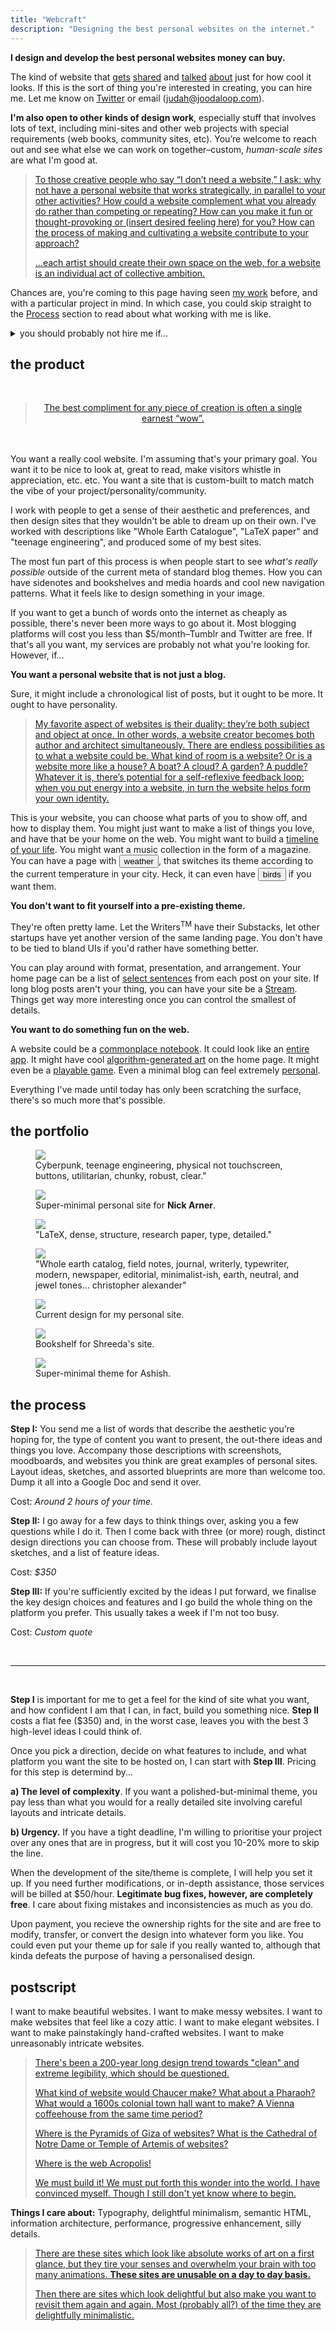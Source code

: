 ```yaml
---
title: "Webcraft"
description: "Designing the best personal websites on the internet."
---
```


**I design and develop the best personal websites money can buy.**

The kind of website that [gets](https://twitter.com/Nexuist/status/1709682570584100902) [shared](https://twitter.com/freeshreeda/status/1668389564799504386) and [talked]((https://twitter.com/ctjlewis/status/1765236779576340951)) [about](https://twitter.com/krishnanrohit/status/1716325944326021391) just for how cool it looks. If this is the sort of thing you're interested in creating, you can hire me. Let me know on [Twitter](https://twitter.com/joodalooped) or email (judah@joodaloop.com). 

**I'm also open to other kinds of design work**, especially stuff that involves lots of text, including mini-sites and other web projects with special requirements (web books, community sites, etc). You’re welcome to reach out and see what else we can work on together–custom, *human-scale sites* are what I'm good at.

<blockquote><a href="https://thecreativeindependent.com/essays/laurel-schwulst-my-website-is-a-shifting-house-next-to-a-river-of-knowledge-what-could-yours-be/"> <p>To those creative people who say “I don’t need a website,” I ask: why not have a personal website that works strategically, in parallel to your other activities? How could a website complement what you already do rather than competing or repeating? How can you make it fun or thought-provoking or (insert desired feeling here) for you? How can the process of making and cultivating a website contribute to your approach? </p>
<p> ...each artist should create their own space on the web, for a website is an individual act of collective ambition. </p>
</a> </blockquote>

Chances are, you're coming to this page having seen [my work](#the-portfolio) before, and with a particular project in mind. In which case, you could skip straight to the [Process](#the-process) section to read about what working with me is like. 

<details>
    <summary>you should probably not hire me if...</summary>
    <p> Your project requires a bunch of custom animations, sleek gradients or complicated transitions. </p>
    <p> If you want a landing page that works like <a href="https://www.dagusa.com/">every other landing page</a> out there. Please just buy one of the hundreds of templates, lots of them are free too.</p>
    <p> If you want a site that <a href="https://alvarotrigo.com/blog/what-is-scroll-hijacking/">scrolljacks</a> it's readers. </p>
    <p>  If you're trying to make something "really fancy", instead of an atypical, purposeful, content-first site. </p>
    <p>  If you have no idea what you want apart from "a website", and aren't willing to spend time thinking about it. <b>A personal website is <i>your</i> website</b>, I can't conjure one out of thin air. I will help you figure things out, but please come in with concrete desires and preferences.</p>
</details>

<!-- I'm good at this because I spend unreasonable amounts of time thinking, looking at, and putting together websites for *people*. I've written about my <a href="https://type.joodaloop.com">understanding of typography</a>, the <a href="https://joodaloop.com/add-to-a-site">possibility space of personal websites</a>, the <a href="https://html.joodaloop.com">details of HTML</a> itself, what it takes to <a href="https://joodaloop.com/what-it-takes">make a good site</a>, and all the <a href="https://sites.joodaloop.com">Sites I Want To Make</a>. Yeah, I take this more seriously than I should, but we all have our indulgences. -->


## the product

<blockquote style="margin: 3rem 1.5rem; text-align: center;"><a href="https://x.com/poetofgrindset/status/1732090158487568893"> The best compliment for any piece of creation is often a single earnest “wow”.</a> </blockquote>

You want a really cool website. I'm assuming that's your primary goal. You want it to be nice to look at, great to read, make visitors whistle in appreciation, etc. etc. You want a site that is custom-built to match match the vibe of your project/personality/community. 

I work with people to get a sense of their aesthetic and preferences, and then design sites that they wouldn't be able to dream up on their own. I've worked with descriptions like "Whole Earth Catalogue", "LaTeX paper" and "teenage engineering", and produced some of my best sites. 

<!-- *I believe this is a repeatable process.* Your website can be as good as the best in the world. https://twitter.com/joodaloop/status/1654565087439380480)-->

The most fun part of this process is when people start to see *what's really possible* outside of the current meta of standard blog themes. How you can have sidenotes and bookshelves and media hoards and cool new navigation patterns. What it feels like to design something in your image.

If you want to get a bunch of words onto the internet as cheaply as possible, there's never been more ways to go about it. Most blogging platforms will cost you less than $5/month–Tumblr and Twitter are free. If that's all you want, my services are probably not what you're looking for. However, if...  

**You want a personal website that is not just a blog.**

Sure, it might include a chronological list of posts, but it ought to be more. It ought to have personality. 

> [My favorite aspect of websites is their duality: they’re both subject and object at once. In other words, a website creator becomes both author and architect simultaneously. There are endless possibilities as to what a website could be. What kind of room is a website? Or is a website more like a house? A boat? A cloud? A garden? A puddle? Whatever it is, there’s potential for a self-reflexive feedback loop: when you put energy into a website, in turn the website helps form your own identity.](https://thecreativeindependent.com/essays/laurel-schwulst-my-website-is-a-shifting-house-next-to-a-river-of-knowledge-what-could-yours-be/)

This is your website, you can choose what parts of you to show off, and how to display them. You might just want to make a list of things you love, and have that be your home on the web. You might want to build a [timeline of your life](https://colly.com/). You might want a music collection in the form of a magazine. You can have a page with <button onclick="activateRain()">weather</button>, that switches its theme according to the current temperature in your city. Heck, it can even have <button onclick="activateBirds()">birds</button> if you want them.


**You don't want to fit yourself into a pre-existing theme.**

They're often pretty lame. Let the Writers<sup>TM</sup> have their Substacks, let other startups have yet another version of the same landing page. You don't have to be tied to bland UIs if you'd rather have something better. 

You can play around with format, presentation, and arrangement. Your home page can be a list of [select sentences](https://web.archive.org/web/20230326061757/https://www.robinrendle.com/) from each post on your site. If long blog posts aren't your thing, you can have your site be a [Stream](https://streams.place). Things get way more interesting once you can control the smallest of details.

**You want to do something fun on the web.**

A website could be a [commonplace notebook](https://piperhaywood.com/). It could look like an [entire app](https://brianlovin.com/). It might have cool [algorithm-generated art](https://tbts.tl/) on the home page. It might even be a [playable game](https://nateparrott.com/). Even a minimal blog can feel extremely [personal](https://manuelmoreale.com/).

Everything I've made until today has only been scratching the surface, there's so much more that's possible.

<!-- But in each of these examples...**the people who built them are people who are good at making sites.** 

They’ve been designing, writing code, and thinking about websites for years, decades even. *They know what they want, and what’s possible.* They spent months fiddling with their sites, bringing them closer to their imagined ideal, to a state that fills visitors with a sense of delighted admiration.  -->


## the portfolio

<div class=portfolio>
            <figure class=broad>
                <a href="https://atroyn.netlify.app"> <img src=/media/anton-2.jpg> </a>
            <figcaption> Cyberpunk, teenage engineering, physical not touchscreen, buttons, utilitarian, chunky, robust, clear." </figcaption>
            </figure>
            <!-- <figure class=broad>
                <a href="https://atroyn.netlify.app"> <img style="filter: brightness(106%)" src=/media/anton-1.jpg> </a>
                <figcaption> Light mode for Anton's site. </figcaption>
            </figure> -->
            <figure class=broad>
                <a href="https://nickarner.com"> <img src=/media/narner.png> </a>
                <figcaption> Super-minimal personal site for <b>Nick Arner</b>. </figcaption>
            </figure>
            <!-- <figure class=broad>
               <a href="https://jihad.house"> <img src=/media/jihad-book.png> </a>
                <figcaption> Super-minimal theme for Ashish. </figcaption>
            </figure> -->
            <figure class=broad>
                <a href="https://pradyu.netlify.app"> <img src=/media/pradyu-1.jpg> </a>
                <figcaption> "LaTeX, dense, structure, research paper, type, detailed." </figcaption>
            </figure>
            <!-- <figure class=broad>
                <a href="https://measureformeasure.co"> <img src=/media/mfm.png> </a>
                <figcaption> <b>Measure for Measure</b>, a blog about science history." </figcaption>
            </figure> -->
            <!-- <figure class=broad>
                <a href="https://streams.place"> 
                    <video autoplay muted loop=infinite>
                        <source src="/media/streams.mp4" type="video/mp4">
                    </video>
                </a>
                <figcaption> "Home page for <b>streams.place</b>, a micro-blogging platform." </figcaption>
            </figure> -->
             <figure class=broad>
                <a href="https://shreedasegan.com"> <img src=/media/shreeda-1.jpg> </a>
                <figcaption> "Whole earth catalog, field notes, journal, writerly, typewriter, modern, newspaper, editorial, minimalist-ish, earth, neutral, and jewel tones… christopher alexander" </figcaption>
            </figure>
            <!-- <figure class=broad>
               <a href="https://v1.joodaloop.com"> <img src=/media/joodaloop-4.jpg> </a>
                <figcaption> v1 of my personal site, had snowflakes, three columns, and a hidden dark mode feature. </figcaption>
            </figure> -->
            <figure class=broad>
                <a href="https://joodaloop.com"> <img src=/media/joodaloop.png> </a>
                <figcaption> Current design for my personal site. </figcaption>
            </figure>
            <figure class=broad>
               <a href="https://shreedasegan.com"> <img src=/media/shreeda-2.jpg> </a>
                <figcaption class=last> Bookshelf for Shreeda's site. </figcaption>
            </figure>
            <figure class=broad>
               <a href="https://gapat.netlify.app"> <img src=/media/gapat-1.jpg> </a>
                <figcaption> Super-minimal theme for Ashish. </figcaption>
            </figure>
        </div>  


<!-- ## the problem

There's no way you could get something that cool built. You can't afford to go through the trouble of finding and hiring a designer, only to find and hire a developer, and hope they both work together well enough to make you something worth paying for. 

<details> 
    <summary> a brief rant on the state of the modern web </summary>
    <p>The web is full of mediocre websites. The most popular kind of templates out there are tired variations of the same landing page, Linktree profiles, and blog themes. There's nothing *wrong* with these templates, they're useful, always in demand, and often provided for free. </p>
    <p> And lots of people don't care about this Medium-ification of the web, the homogeneity of fonts and color schemes and home pages. They "get the job done", so to speak. Some people drink the crystal chalice Kool-Aid.</p>
    <p> But I (and maybe you, too) believe that default form of the modern webpage–a single column of text–is largely a relic of the typewriter era, and a failure of imagination. You can tell when someone's made something for themselves, and when it's just another general-use theme thrown onto the growing pile. </p>
    <p> To want more from a website is something of a pretentious act. It's not very rational to work on bespoke layouts. To care that even the simplest of black/white pages have a bit of soul to them. It's not exactly logical; but it is understandable. Because once you've glimpsed the possibilities of the web, it's hard to go back to cookie-cutter templates. </p>
</details>

There goes your hopes of having a site that matched the vibe of your project/personality/community. You've almost resigned to making do with yet another free template, or some kind of variation of a paid one. 

**But you don't have to.**

I work with people to get a sense of their aesthetic and preferences, and then design sites that they wouldn't be able to dream up on their own. I've worked with descriptions like "Whole Earth Catalogue", "[LaTeX paper](https://twitter.com/joodaloop/status/1654565087439380480)" and "teenage engineering", and produced some of my best sites. *I believe this is a repeatable process.* Your website can be as good as the best in the world.

The most fun part of this whole process is when people start to see *what's really possible* outside of the current meta of standard blog themes. How you can have sidenotes and bookshelves and media hoards and cool new navigation patterns. What it feels like to design something in your image.
 -->

## the process

**Step I:** You send me a list of words that describe the aesthetic you’re hoping for, the type of content you want to present, the out-there ideas and things you love. Accompany those descriptions with screenshots, moodboards, and websites you think are great examples of personal sites. Layout ideas, sketches, and assorted blueprints are more than welcome too. Dump it all into a Google Doc and send it over.

Cost: *Around 2 hours of your time.*

**Step II:** I go away for a few days to think things over, asking you a few questions while I do it. Then I come back with three (or more) rough, distinct design directions you can choose from. These will probably include layout sketches, and a list of feature ideas. 

Cost: *$350*

**Step III:** If you're sufficiently excited by the ideas I put forward, we finalise the key design choices and features and I go build the whole thing on the platform you prefer. This usually takes a week if I'm not too busy.

Cost: *Custom quote*

<br>

---

<br>

**Step I** is important for me to get a feel for the kind of site what you want, and how confident I am that I can, in fact, build you something nice. **Step II** costs a flat fee ($350) and, in the worst case, leaves you with the best 3 high-level ideas I could think of. 

Once you pick a direction, decide on what features to include, and what platform you want the site to be hosted on, I can start with **Step III**. Pricing for this step is determind by...

**a) The level of complexity**. If you want a polished-but-minimal theme, you pay less than what you would for a really detailed site involving careful layouts and intricate details. 

<!-- As an example, [joodaloop.com](https://joodaloop.com) would cost around ~$1500, while [shreedasegan.com](https://shreedasegan.com) would be worth over $2500. -->

**b) Urgency.** If you have a tight deadline, I'm willing to prioritise your project over any ones that are in progress, but it will cost you 10-20% more to skip the line. 

When the development of the site/theme is complete, I will help you set it up. If you need further modifications, or in-depth assistance, those services will be billed at $50/hour.  **Legitimate bug fixes, however, are completely free**. I care about fixing mistakes and inconsistencies as much as you do. 

Upon payment, you recieve the ownership rights for the site and are free to modify, transfer, or convert the design into whatever form you like. You could even put your theme up for sale if you really wanted to, although that kinda defeats the purpose of having a personalised design.


<!-- 
Part of what I do is helping you figure out what you want/need, but it's good to have some sort of plan coming in. Technical proficiency is preferred–I think being able to edit your own website is a skill worth developing–but not necessary. 

I enjoy working with people who want to build a real home for themselves on the web; more than just the standard blog. It also helps if you have a variety of content to work with. Layout ideas, sketches, and assorted blueprints are more than welcome as inputs to the process.
 -->

<!-- 
The second big factor is the platform you want the site to be built for. I have baselines for each platform that reflect the ease-of-development for each of them:

| Platform | Base price |
|-|-|
| Single-page site | $500+ |
| Static site (Hugo, Eleventy) | $1000+ |
| Ghost/Wordpress | $2000+ | -->

<!-- These are only base prices, it's still possible for say, a static site with high complexity to cost as much as a simpler Wordpress site. For example, [Anton's Hugo site](https://anton.netlify.app) cost much less (~$2000) than it would have if he had wanted a Wordpress theme (upwards of $3000). -->

<!-- 
At the moment, there are some things that I do really well, which makes me suited to particular kinds of design work. Here’s a quick summary of the main skills.

**Typography:** I am singularly obsessed with the art of arranging type on screens, perhaps infamously so. Most sane people do not care about the difference between ` line-height: 1.44em ` and ` line-height: 1.45em ` , but this is the kind of thing that keeps me up at night. 

**Semantic HTML:** There are a 142 different tags in the official list of HTML elements. Each of them has an intended purpose, and offers specific, useful functionality. Again, many people might not know that the `details` element exists, let alone what it’s meant to be used for, but I think it's worth caring about.

**Desire-shaping + raw ideas:** If you don't know what's possible on the web, I'm happy to do that part for you. It's around 70% of the value that I do provide. You give me broad descriptions and preferences, I supply the ideas and/or give shape to yours.

**Speed + quality:** I consider them to be near-synonymous. I believe that a 99/100 PageSpeed score is a bare minimum, and work on getting it [even better](https://twitter.com/joodaloop/status/1655923954790416392?s=20). I polish corners and debug layouts across devices more obsessively than I should. 

I like when sites are usable on mid-market devices, and follow the ideas of progressive enhancement whenever I can. 
 -->






## postscript


I want to make beautiful websites. I want to make messy websites. I want to make websites that feel like a cozy attic. I want to make elegant websites. I want to make painstakingly hand-crafted websites. I want to make unreasonably intricate websites. 

<blockquote>
    <a href="https://twitter.com/simonsarris/status/1558083935208448000"><p>There's been a 200-year long design trend towards "clean" and extreme legibility, which should be questioned.</p>
    <p>What kind of website would Chaucer make? What about a Pharaoh? What would a 1600s colonial town hall want to make? A Vienna coffeehouse from the same time period?</p>
    <p> Where is the Pyramids of Giza of websites? What is the Cathedral of Notre Dame or Temple of Artemis of websites?</p>
    <p>Where is the web Acropolis!</p>
    <p>We must build it! We must put forth this wonder into the world. I have convinced myself. Though I still don't yet know where to begin.</p></a>
</blockquote>

**Things I care about:** Typography, delightful minimalism, semantic HTML, information architecture, performance, progressive enhancement, silly details. 

<blockquote>
    <a href="https://streams.place/a_bhiman/drops/145963296710867"><p>There are these sites which look like absolute works of art on a first glance, but they tire your senses and overwhelm your brain with too many animations. <b>These sites are unusable on a day to day basis.</b><p>Then there are sites which look delightful but also make you want to revisit them again and again. Most (probably all?) of the time they are delightfully minimalistic.</p></a>
</blockquote>

<!-- 

I am also open to less intensive projects, like **typographical audits** for existing websites. Here, I look at your site, and inspect all the headings, tables, paragraphs, and font choices. I then suggest any improvements I can think of, and implement them if necessary. 

I also do quick **re-skins** of existing themes. Send me a theme you’re using/want to use, along with a list of aesthetic cues, and I’ll change up the necessary stylesheets. 

One of my current projects involves designing a Hugo theme to put **books on the web**. So if you're looking for a way to publish long-form writing that goes beyond regular blog posts, I'd probably love to work with you. 

In general, if your project is attempting a **novel approach** to displaying information on the web, I'm likely to be interested. -->

